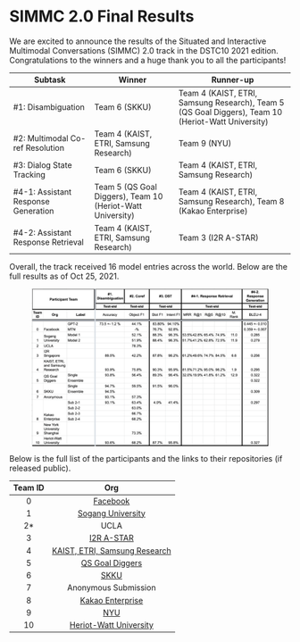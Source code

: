 # SIMMC 2.0 Final Results

We are excited to announce the results of the Situated and Interactive Multimodal Conversations (SIMMC) 2.0 track in the DSTC10 2021 edition. Congratulations to the winners and a huge thank you to all the participants!

| Subtask                                       | Winner                                                                           | Runner-up                                                                                          |
|-----------------------------------------------|----------------------------------------------------------------------------------|----------------------------------------------------------------------------------------------------|
| #1: Disambiguation                            | Team 6 (SKKU)                                                                    | Team 4 (KAIST, ETRI, Samsung Research), Team 5 (QS Goal Diggers), Team 10 (Heriot-Watt University) |
| #2: Multimodal Co-ref Resolution              | Team 4 (KAIST, ETRI, Samsung Research)                                           | Team 9 (NYU)                                                                                       |
| #3: Dialog State Tracking                     | Team 6 (SKKU)                                                                    | Team 4 (KAIST, ETRI, Samsung Research)                                                             |
| #4-1: Assistant Response Generation           | Team 5 (QS Goal Diggers), Team 10 (Heriot-Watt University) | Team 4 (KAIST, ETRI, Samsung Research), Team 8 (Kakao Enterprise)                                  |
| #4-2: Assistant Response Retrieval            | Team 4 (KAIST, ETRI, Samsung Research)                      | Team 3 (I2R A-STAR)                                                                                |

Overall, the track received 16 model entries across the world. Below are the full results as of Oct 25, 2021.

<figure>
<img src="./final_results.png" width="800" alt="Final Results of the SIMMC 2.0 Challenge" align="center"> 
</figure>

Below is the full list of the participants and the links to their repositories (if released public).

| Team ID |              Org              |
|:-------:|:-----------------------------:|
|    0    | [Facebook](https://github.com/facebookresearch/simmc2)                      |
|    1    | [Sogang University](https://github.com/boychaboy/dstc10_simmc2)             |
|    2*   | UCLA                          |
|    3    | [I2R A-STAR](https://github.com/i2r-simmc/i2r-simmc-2021)                    |
|    4    | [KAIST, ETRI, Samsung Research](https://github.com/KAIST-AILab/DSTC10-SIMMC) |
|    5    | [QS Goal Diggers](https://github.com/dataminer996/DSTC10_Track3_QS_Goal_Diggers)               |
|    6    | [SKKU](https://github.com/Verylovenlp/SKKU_SIMMC2.0)                          |
|    7    | Anonymous Submission        |
|    8    | [Kakao Enterprise](https://github.com/rungjoo/simmc2.0)              |
|    9    | [NYU](https://github.com/i-need-sleep/MMCoref)                           |
|    10   | [Heriot-Watt University](https://github.com/Bhathiya-hw/simmc2)        |
